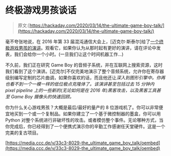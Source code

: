 # 终极游戏男孩谈话

> 原文:[https://hackaday.com/2020/03/14/the-ultimate-game-boy-talk/](https://hackaday.com/2020/03/14/the-ultimate-game-boy-talk/)

毫不夸张地说，在 2016 年第 33 届混沌通信大会上，[迈克尔·斯泰尔]给了[一个终极游戏男孩的演讲](https://media.ccc.de/v/33c3-8029-the_ultimate_game_boy_talk)。观看它，如果你认为从那时起有更好的演讲，请在评论中发表，我们会给你一个小时。(一旦我们让这个时间机器工作…)

不久前，我们正在研究 Game Boy 的音频子系统，并在互联网上搜索资源，这时我们看到了这个演讲。[迈克尔]不仅完美地演示了整个音频系统，允许你在寄存器级别编写定制的芯片曲调，如果你喜欢的话，而且他还让*深入到图形引擎中。你再也看不到一个一模一样的低位极点克隆体了。该演讲甚至包括过去 15 分钟内 pixel pipeline 上的一些新的(无论如何是在 2016 年)黑客攻击，以及黑客工具甚至 Game Boy 摄像头的快速回顾。*

你为什么关心游戏男孩？大概是最后/最好的量产的 8 位游戏机了。你可以非常便宜地买到一个或一个复制品。如果你建立了一个基于微控制器的墨盒，你可以用 Python 对整个系统进行非破坏性的攻击。或者模仿整个事件。无论哪种方式，当你完成后，你已经得到了一个便携式演示你的辛勤工作感谢任天堂硬件。这是一个完美的复古项目。

[https://media.ccc.de/v/33c3-8029-the_ultimate_game_boy_talk/oembed](https://media.ccc.de/v/33c3-8029-the_ultimate_game_boy_talk/oembed)